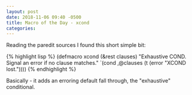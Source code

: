 ```yaml
---
layout: post
date: 2018-11-06 09:40 -0500
title: Macro of the Day - xcond
categories: 
---
```


Reading the paredit sources I found this short simple bit:

{% highlight lisp %}
  (defmacro xcond (&rest clauses)
    "Exhaustive COND.
Signal an error if no clause matches."
    `(cond ,@clauses
           (t (error "XCOND lost."))))
{% endhighlight %}

Basically - it adds an erroring default fall through, the "exhaustive" conditional.
